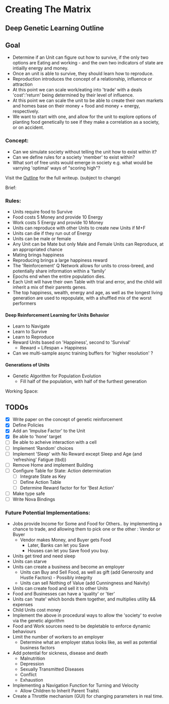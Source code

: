 # Creating The Matrix
## Deep Genetic Learning Outline

## Goal
 - Determine if an Unit can figure out how to survive, if the only two options are Eating and working - and the own two indicators of state are intiailly energy and money.
 - Once an unit is able to survive, they should learn how to reproduce.
 - Reproduction introduces the concept of a relationship, influence or attraction
 - At this point we can scale work/eating into 'trade' with a deals 'cost':'return' being determined by their level of influence.
 - At this point we can scale the unit to be able to create their own markets and homes base on their money + food and money + energy, respectively.
 - We want to start with one, and allow for the unit to explore options of planting food genetically to see if they make a correlation as a society, or on accident.

### Concept:
  - Can we simulate society without telling the unit how to exist within it?
  - Can we define rules for a society 'member' to exist within?
  - What sort of free units would emerge in society e.g. 
        what would be varrying 'optimal' ways of "scoring high"?

Visit the [Outline](https://github.com/alephpt/AI-Research/blob/main/python/expirimental_learning/ForRealLife/outline.md) for the full writeup. (subject to change)

Brief:
### Rules:
- Units require food to Survive
- Food costs 5 Money and provide 10 Energy
- Work costs 5 Energy and provide 10 Money
- Units can reproduce with other Units to create new Units if M+F
- Units can die if they run out of Energy
- Units can be male or female
- Any Unit can be Mate but only Male and Female Units can Reproduce, at an appropriated chance
- Mating brings happiness
- Reproducing brings a large happiness reward
- The 'Reinforcement' Q Network allows for units to cross-breed, and potentially share information within a 'family'
- Epochs end when the entire population dies.
- Each Unit will have their own Table with trial and error, and the child will inherit a mix of their parents genes.
- The top happiness, wealth, energy and age, as well as the longest living generation are used to repopulate, with a shuffled mix of the worst performers

#### Deep Reinforcement Learning for Units Behavior
   - Learn to Navigate
   - Learn to Survive
   - Learn to Reproduce
   - Reward Units based on 'Happiness', second to 'Survival'
       - Reward = Lifespan + Happiness
   - Can we multi-sample async training buffers for 'higher resolution' ?

#### Generations of Units
- Genetic Algorithm for Population Evolution
   -  Fill half of the population, with half of the furthest generation


Working Space:
## TODOs
 -[X] Write paper on the concept of genetic reinforcement
 -[X] Define Policies
 -[X] Add an 'Impulse Factor' to the Unit
 -[X] Be able to 'hone' target
 -[ ] Be able to acheive interaction with a cell
 -[ ] Implement 'Random' choices
 -[ ] Implement 'Sleep' with No Reward except Sleep and Age (and 'refreshing' Fatigue (tbd))
 -[ ] Remove Home and implement Building
 -[ ] Configure Table for State: Action determination
    -[ ] Integrate State as Key
    -[ ] Define Action Table
    -[ ] Determine Reward factor for for 'Best Action'
 -[ ] Make type safe
 -[ ] Write Nova Bindings

### Future Potential Implementations:
- Jobs provide Income for Some and Food for Others.. 
    by implementing a chance to trade, 
    and allowing them to pick one or the other : Vendor or Buyer
   - Vendor makes Money, and Buyer gets Food
        - Later, Banks can let you Save
        - Houses can let you Save food you buy.
- Units get tired and need sleep
- Units can starve
- Units can create a business and become an employer
    - Units can Buy and Sell Food, as well as gift (add Generosity and Hustle Factors) - Possibly integrity
    - Units can sell Nothing of Value (add Cunningness and Naivity)
- Units can create food and sell it to other Units
- Food and Businesses can have a 'quality' or 'tier' 
- Units can 'mate' which bonds them together, and multiplies utility && expenses
- Child Units cost money 
- Implement the above in procedural ways to allow the 'society' to evolve via the genetic algorithm
- Food and Work sources need to be depletable to enforce dynamic behaviours
- Limit the number of workers to an employer
    - Determine what an employer status looks like, as well as potential business factors
- Add potential for sickness, disease and death
    - Malnutrition
    - Depression
    - Sexually Transmitted Diseases
    - Conflict
    - Exhaustion
- Implementing a Navigation Function for Turning and Velocity
    - Allow Children to Inherit Parent Traits\
- Create a Throttle mechanism (GUI) for changing parameters in real time.